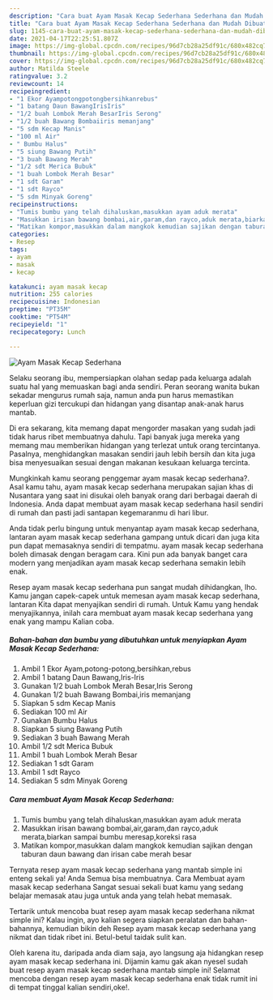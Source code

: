 ```yaml
---
description: "Cara buat Ayam Masak Kecap Sederhana Sederhana dan Mudah Dibuat"
title: "Cara buat Ayam Masak Kecap Sederhana Sederhana dan Mudah Dibuat"
slug: 1145-cara-buat-ayam-masak-kecap-sederhana-sederhana-dan-mudah-dibuat
date: 2021-04-17T22:25:51.807Z
image: https://img-global.cpcdn.com/recipes/96d7cb28a25df91c/680x482cq70/ayam-masak-kecap-sederhana-foto-resep-utama.jpg
thumbnail: https://img-global.cpcdn.com/recipes/96d7cb28a25df91c/680x482cq70/ayam-masak-kecap-sederhana-foto-resep-utama.jpg
cover: https://img-global.cpcdn.com/recipes/96d7cb28a25df91c/680x482cq70/ayam-masak-kecap-sederhana-foto-resep-utama.jpg
author: Matilda Steele
ratingvalue: 3.2
reviewcount: 14
recipeingredient:
- "1 Ekor Ayampotongpotongbersihkanrebus"
- "1 batang Daun BawangIrisIris"
- "1/2 buah Lombok Merah BesarIris Serong"
- "1/2 buah Bawang Bombaiiris memanjang"
- "5 sdm Kecap Manis"
- "100 ml Air"
- " Bumbu Halus"
- "5 siung Bawang Putih"
- "3 buah Bawang Merah"
- "1/2 sdt Merica Bubuk"
- "1 buah Lombok Merah Besar"
- "1 sdt Garam"
- "1 sdt Rayco"
- "5 sdm Minyak Goreng"
recipeinstructions:
- "Tumis bumbu yang telah dihaluskan,masukkan ayam aduk merata"
- "Masukkan irisan bawang bombai,air,garam,dan rayco,aduk merata,biarkan sampai bumbu meresap,koreksi rasa"
- "Matikan kompor,masukkan dalam mangkok kemudian sajikan dengan taburan daun bawang dan irisan cabe merah besar"
categories:
- Resep
tags:
- ayam
- masak
- kecap

katakunci: ayam masak kecap 
nutrition: 255 calories
recipecuisine: Indonesian
preptime: "PT35M"
cooktime: "PT54M"
recipeyield: "1"
recipecategory: Lunch

---
```



![Ayam Masak Kecap Sederhana](https://img-global.cpcdn.com/recipes/96d7cb28a25df91c/680x482cq70/ayam-masak-kecap-sederhana-foto-resep-utama.jpg)

Selaku seorang ibu, mempersiapkan olahan sedap pada keluarga adalah suatu hal yang memuaskan bagi anda sendiri. Peran seorang  wanita bukan sekadar mengurus rumah saja, namun anda pun harus memastikan keperluan gizi tercukupi dan hidangan yang disantap anak-anak harus mantab.

Di era  sekarang, kita memang dapat mengorder masakan yang sudah jadi tidak harus ribet membuatnya dahulu. Tapi banyak juga mereka yang memang mau memberikan hidangan yang terlezat untuk orang tercintanya. Pasalnya, menghidangkan masakan sendiri jauh lebih bersih dan kita juga bisa menyesuaikan sesuai dengan makanan kesukaan keluarga tercinta. 



Mungkinkah kamu seorang penggemar ayam masak kecap sederhana?. Asal kamu tahu, ayam masak kecap sederhana merupakan sajian khas di Nusantara yang saat ini disukai oleh banyak orang dari berbagai daerah di Indonesia. Anda dapat membuat ayam masak kecap sederhana hasil sendiri di rumah dan pasti jadi santapan kegemaranmu di hari libur.

Anda tidak perlu bingung untuk menyantap ayam masak kecap sederhana, lantaran ayam masak kecap sederhana gampang untuk dicari dan juga kita pun dapat memasaknya sendiri di tempatmu. ayam masak kecap sederhana boleh dimasak dengan beragam cara. Kini pun ada banyak banget cara modern yang menjadikan ayam masak kecap sederhana semakin lebih enak.

Resep ayam masak kecap sederhana pun sangat mudah dihidangkan, lho. Kamu jangan capek-capek untuk memesan ayam masak kecap sederhana, lantaran Kita dapat menyajikan sendiri di rumah. Untuk Kamu yang hendak menyajikannya, inilah cara membuat ayam masak kecap sederhana yang enak yang mampu Kalian coba.

<!--inarticleads1-->

##### Bahan-bahan dan bumbu yang dibutuhkan untuk menyiapkan Ayam Masak Kecap Sederhana:

1. Ambil 1 Ekor Ayam,potong-potong,bersihkan,rebus
1. Ambil 1 batang Daun Bawang,Iris-Iris
1. Gunakan 1/2 buah Lombok Merah Besar,Iris Serong
1. Gunakan 1/2 buah Bawang Bombai,iris memanjang
1. Siapkan 5 sdm Kecap Manis
1. Sediakan 100 ml Air
1. Gunakan  Bumbu Halus
1. Siapkan 5 siung Bawang Putih
1. Sediakan 3 buah Bawang Merah
1. Ambil 1/2 sdt Merica Bubuk
1. Ambil 1 buah Lombok Merah Besar
1. Sediakan 1 sdt Garam
1. Ambil 1 sdt Rayco
1. Sediakan 5 sdm Minyak Goreng




<!--inarticleads2-->

##### Cara membuat Ayam Masak Kecap Sederhana:

1. Tumis bumbu yang telah dihaluskan,masukkan ayam aduk merata
1. Masukkan irisan bawang bombai,air,garam,dan rayco,aduk merata,biarkan sampai bumbu meresap,koreksi rasa
1. Matikan kompor,masukkan dalam mangkok kemudian sajikan dengan taburan daun bawang dan irisan cabe merah besar




Ternyata resep ayam masak kecap sederhana yang mantab simple ini enteng sekali ya! Anda Semua bisa membuatnya. Cara Membuat ayam masak kecap sederhana Sangat sesuai sekali buat kamu yang sedang belajar memasak atau juga untuk anda yang telah hebat memasak.

Tertarik untuk mencoba buat resep ayam masak kecap sederhana nikmat simple ini? Kalau ingin, ayo kalian segera siapkan peralatan dan bahan-bahannya, kemudian bikin deh Resep ayam masak kecap sederhana yang nikmat dan tidak ribet ini. Betul-betul taidak sulit kan. 

Oleh karena itu, daripada anda diam saja, ayo langsung aja hidangkan resep ayam masak kecap sederhana ini. Dijamin kamu gak akan nyesel sudah buat resep ayam masak kecap sederhana mantab simple ini! Selamat mencoba dengan resep ayam masak kecap sederhana enak tidak rumit ini di tempat tinggal kalian sendiri,oke!.

